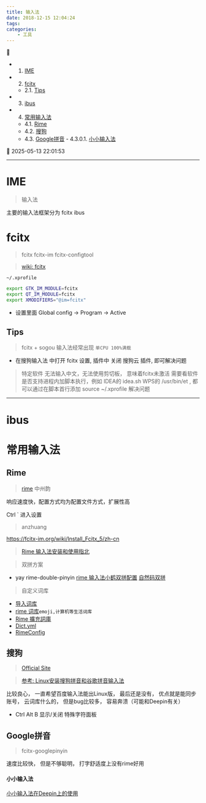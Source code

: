 ```yaml
---
title: 输入法
date: 2018-12-15 12:04:24
tags: 
categories: 
    - 工具
---
```


💠

- 1. [IME](#ime)
- 2. [fcitx](#fcitx)
    - 2.1. [Tips](#tips)
- 3. [ibus](#ibus)
- 4. [常用输入法](#常用输入法)
    - 4.1. [Rime](#rime)
    - 4.2. [搜狗](#搜狗)
    - 4.3. [Google拼音](#google拼音)
            - 4.3.0.1. [小小输入法](#小小输入法)

💠 2025-05-13 22:01:53
****************************************
# IME
> 输入法

主要的输入法框架分为 fcitx ibus

# fcitx 
> fcitx  fcitx-im  fcitx-configtool

> [wiki: fcitx](https://wiki.archlinux.org/index.php/Fcitx_(%E7%AE%80%E4%BD%93%E4%B8%AD%E6%96%87))

`~/.xprofile`
```sh
export GTK_IM_MODULE=fcitx
export QT_IM_MODULE=fcitx
export XMODIFIERS="@im=fcitx"
```

- 设置里面 Global config -> Program -> Active 

## Tips 
> fcitx + sogou 输入法经常出现 `单CPU 100%满载`
- 在搜狗输入法 中打开 fcitx 设置, 插件中 关闭 搜狗云 插件, 即可解决问题

> 特定软件 无法输入中文，无法使用剪切板， 意味着fcitx未激活
需要看软件是否支持进程内加脚本执行，例如 IDEA的 idea.sh WPS的 /usr/bin/et , 都可以通过在脚本首行添加 source ~/.xprofile 解决问题

************************

# ibus

# 常用输入法
## Rime
> [rime](https://rime.im/)  中州韵 

响应速度快，配置方式均为配置文件方式，扩展性高

Ctrl ` 进入设置

> anzhuang 

https://fcitx-im.org/wiki/Install_Fcitx_5/zh-cn


> [Rime 输入法安装和使用指北](https://blog.mikelyou.com/2020/07/31/rime-input/)  

> 双拼方案
- yay rime-double-pinyin 
[rime 输入法小鹤双拼配置](https://blog.moe233.net/posts/3c46778c/)
[自然码双拼](https://jingyan.baidu.com/article/64d05a027cac09de55f73b18.html)

> 自定义词库
- [导入词库](https://gist.github.com/lotem/5443073)  
- [rime 词库](https://github.com/mutoe/rime)`emoji,计算机等生活词库`  
- [Rime 擴充詞庫](https://github.com/rime-aca/dictionaries)  
- [Dict.yml](https://github.com/LEOYoon-Tsaw/Rime_collections/blob/master/Rime_description.md#dictyaml-%E8%A9%B3%E8%A7%A3)
- [RimeConfig](https://github.com/SaboZhang/RimeConfig)  

## 搜狗
> [Official Site](https://pinyin.sogou.com/linux/)  

> [参考: Linux安装搜狗拼音和谷歌拼音输入法](https://www.jianshu.com/p/429b8f75af2c)

比较良心， 一直希望百度输入法能出Linux版， 最后还是没有， 优点就是能同步账号， 云词库什么的， 但是bug比较多， 容易奔溃（可能和Deepin有关）
- Ctrl Alt B 显示/关闭 特殊字符面板


## Google拼音
> fcitx-googlepinyin

速度比较快， 但是不够聪明， 打字舒适度上没有rime好用

#### 小小输入法
[小小输入法在Deepin上的使用](https://bbs.deepin.org/forum.php?mod=viewthread&tid=138500&highlight=%E5%B0%8F%E5%B0%8F%E8%BE%93%E5%85%A5%E6%B3%95)

